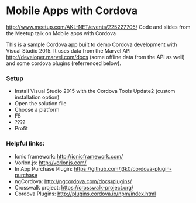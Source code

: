 # Mobile Apps with Cordova
http://www.meetup.com/AKL-NET/events/225227705/
Code and slides from the Meetup talk on Mobile apps with Cordova

This is a sample Cordova app built to demo Cordova development with Visual Studio 2015.
It uses data from the Marvel API http://developer.marvel.com/docs (some offline data from the API as well) and some cordova plugins (referrenced below).

### Setup
* Install Visual Studio 2015 with the Cordova Tools Update2 (custom installation option)
* Open the solution file
* Choose a platform
* F5
* ????
* Profit




### Helpful links:
* Ionic framework: http://ionicframework.com/
* Vorlon.js: http://vorlonjs.com/
* In App Purchase Plugin: https://github.com/j3k0/cordova-plugin-purchase
* ngCordova: http://ngcordova.com/docs/plugins/
* Crosswalk project: https://crosswalk-project.org/
* Cordova Plugins: http://plugins.cordova.io/npm/index.html
